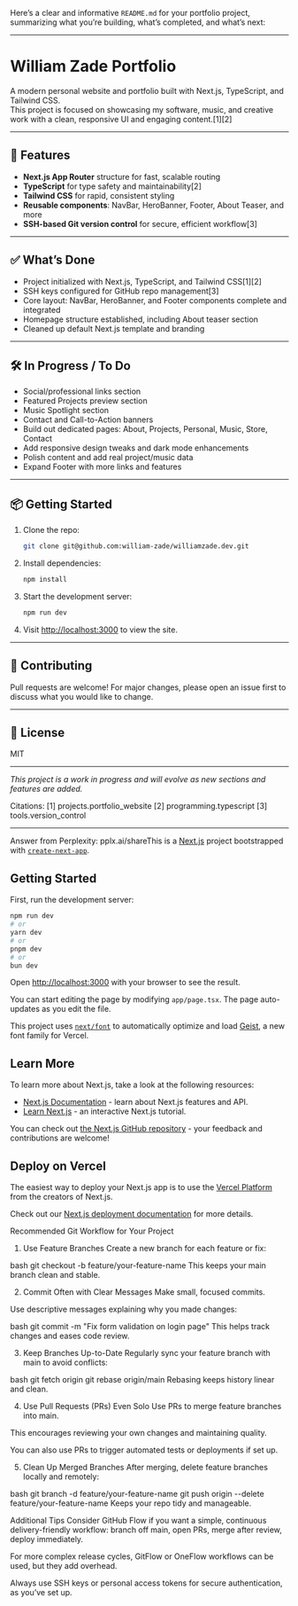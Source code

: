 Here’s a clear and informative `README.md` for your portfolio project, summarizing what you’re building, what’s completed, and what’s next:

---

# William Zade Portfolio

A modern personal website and portfolio built with Next.js, TypeScript, and Tailwind CSS.  
This project is focused on showcasing my software, music, and creative work with a clean, responsive UI and engaging content.[1][2]

---

## 🚀 Features

- **Next.js App Router** structure for fast, scalable routing
- **TypeScript** for type safety and maintainability[2]
- **Tailwind CSS** for rapid, consistent styling
- **Reusable components**: NavBar, HeroBanner, Footer, About Teaser, and more
- **SSH-based Git version control** for secure, efficient workflow[3]

---

## ✅ What’s Done

- Project initialized with Next.js, TypeScript, and Tailwind CSS[1][2]
- SSH keys configured for GitHub repo management[3]
- Core layout: NavBar, HeroBanner, and Footer components complete and integrated
- Homepage structure established, including About teaser section
- Cleaned up default Next.js template and branding

---

## 🛠️ In Progress / To Do

- Social/professional links section
- Featured Projects preview section
- Music Spotlight section
- Contact and Call-to-Action banners
- Build out dedicated pages: About, Projects, Personal, Music, Store, Contact
- Add responsive design tweaks and dark mode enhancements
- Polish content and add real project/music data
- Expand Footer with more links and features

---

## 📦 Getting Started

1. Clone the repo:
   ```bash
   git clone git@github.com:william-zade/williamzade.dev.git
   ```
2. Install dependencies:
   ```bash
   npm install
   ```
3. Start the development server:
   ```bash
   npm run dev
   ```
4. Visit [http://localhost:3000](http://localhost:3000) to view the site.

---

## 🤝 Contributing

Pull requests are welcome! For major changes, please open an issue first to discuss what you would like to change.

---

## 📄 License

MIT

---

*This project is a work in progress and will evolve as new sections and features are added.*

Citations:
[1] projects.portfolio_website
[2] programming.typescript
[3] tools.version_control

---
Answer from Perplexity: pplx.ai/shareThis is a [Next.js](https://nextjs.org) project bootstrapped with [`create-next-app`](https://nextjs.org/docs/app/api-reference/cli/create-next-app).

## Getting Started

First, run the development server:

```bash
npm run dev
# or
yarn dev
# or
pnpm dev
# or
bun dev
```

Open [http://localhost:3000](http://localhost:3000) with your browser to see the result.

You can start editing the page by modifying `app/page.tsx`. The page auto-updates as you edit the file.

This project uses [`next/font`](https://nextjs.org/docs/app/building-your-application/optimizing/fonts) to automatically optimize and load [Geist](https://vercel.com/font), a new font family for Vercel.

## Learn More

To learn more about Next.js, take a look at the following resources:

- [Next.js Documentation](https://nextjs.org/docs) - learn about Next.js features and API.
- [Learn Next.js](https://nextjs.org/learn) - an interactive Next.js tutorial.

You can check out [the Next.js GitHub repository](https://github.com/vercel/next.js) - your feedback and contributions are welcome!

## Deploy on Vercel

The easiest way to deploy your Next.js app is to use the [Vercel Platform](https://vercel.com/new?utm_medium=default-template&filter=next.js&utm_source=create-next-app&utm_campaign=create-next-app-readme) from the creators of Next.js.

Check out our [Next.js deployment documentation](https://nextjs.org/docs/app/building-your-application/deploying) for more details.


Recommended Git Workflow for Your Project
1. Use Feature Branches
Create a new branch for each feature or fix:

bash
git checkout -b feature/your-feature-name
This keeps your main branch clean and stable.

2. Commit Often with Clear Messages
Make small, focused commits.

Use descriptive messages explaining why you made changes:

bash
git commit -m "Fix form validation on login page"
This helps track changes and eases code review.

3. Keep Branches Up-to-Date
Regularly sync your feature branch with main to avoid conflicts:

bash
git fetch origin
git rebase origin/main
Rebasing keeps history linear and clean.

4. Use Pull Requests (PRs) Even Solo
Use PRs to merge feature branches into main.

This encourages reviewing your own changes and maintaining quality.

You can also use PRs to trigger automated tests or deployments if set up.

5. Clean Up Merged Branches
After merging, delete feature branches locally and remotely:

bash
git branch -d feature/your-feature-name
git push origin --delete feature/your-feature-name
Keeps your repo tidy and manageable.

Additional Tips
Consider GitHub Flow if you want a simple, continuous delivery-friendly workflow: branch off main, open PRs, merge after review, deploy immediately.

For more complex release cycles, GitFlow or OneFlow workflows can be used, but they add overhead.

Always use SSH keys or personal access tokens for secure authentication, as you’ve set up.

